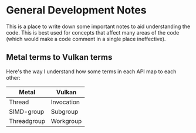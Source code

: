 # General Development Notes

This is a place to write down some important notes to aid understanding the code. This is best used for concepts that affect many areas of the code (which would make a code comment in a single place ineffective).

## Metal terms to Vulkan terms

Here's the way I understand how some terms in each API map to each other:

| Metal | Vulkan |
| ----- | ------ |
| Thread | Invocation |
| SIMD-group | Subgroup |
| Threadgroup | Workgroup |
